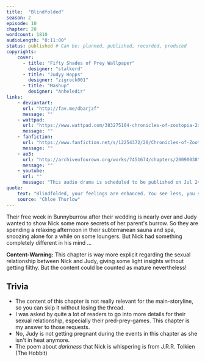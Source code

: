 ```yaml
---
title:  "Blindfolded"
season: 2
episode: 10
chapter: 20
wordcount: 1810
audioLength: "0:11:00"
status: published # Can be: planned, published, recorded, produced
copyrights:
    cover:
      - title: "Fifty Shades of Prey Wallpaper"
        designer: "stalkerd"
      - title: "Judyy Hopps"
        designer: "zigrock001"
      - title: "Mashup"
        designer: "Anheledir"
links:
    - deviantart:
      url: "http://fav.me/dbarjzf"
      message: ""
    - wattpad:
      url: "https://www.wattpad.com/383275104-chronicles-of-zootopia-2x10-blindfolded"
      message: ""
    - fanfiction:
      url: "https://www.fanfiction.net/s/12254372/20/Chronicles-of-Zootopia"
      message: ""
    - ao3:
      url: "http://archiveofourown.org/works/7451674/chapters/20090038"
      message: ""
    - youtube:
      url: ""
      message: "This audio drama is scheduled to be published on Jul 24, 2017!"
quote:
    text: "Blindfolded, your feelings are enhanced. You see less, you see nothing, but you feel more. You feel everything."
    source: "Chloe Thurlow"
---
```

Their free week in Bunnyburrow after their wedding is nearly over and Judy wanted to show Nick some more secrets of her parent's burrow. So they are spending a relaxing afternoon in their subterranean sauna and spa, snoozing alone for a while on some loungers. But Nick had something completely different in his mind ...

__Content-Warning:__ This chapter is way more explicit regarding the sexual relationship between Nick and Judy, giving some light insights without getting filthy. But the content could be counted as mature nevertheless!

## Trivia
 * The content of this chapter is not really relevant for the main-storyline, so you can skip it without losing the thread.
 * I was asked by quite a lot of readers to go into more details for their sexual relationship, especially their pred-prey-games. This chapter is my answer to those requests.
 * No, Judy is not getting pregnant during the events in this chapter as she isn't in heat anymore.
 * The poem about _darkness_ that Nick is whispering is from J.R.R. Tolkien (The Hobbit)
